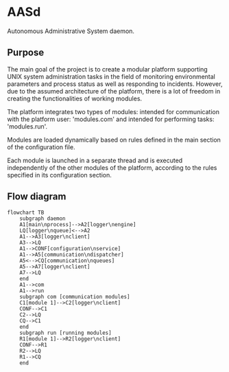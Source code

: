 # AASd

Autonomous Administrative System daemon.

## Purpose

The main goal of the project is to create a modular platform supporting UNIX system administration tasks in the field of monitoring environmental parameters and process status as well as responding to incidents. However, due to the assumed architecture of the platform, there is a lot of freedom in creating the functionalities of working modules.

The platform integrates two types of modules: intended for communication with the platform user: 'modules.com' and intended for performing tasks: 'modules.run'.

Modules are loaded dynamically based on rules defined in the main section of the configuration file.

Each module is launched in a separate thread and is executed independently of the other modules of the platform, according to the rules specified in its configuration section.

## Flow diagram

```mermaid
flowchart TB
    subgraph daemon
    A1[main\nprocess]-->A2[logger\nengine]
    LQ[logger\nqueue]<-->A2
    A1-->A3[logger\nclient]
    A3-->LQ
    A1-->CONF[configuration\nservice]
    A1-->A5[communication\ndispatcher]
    A5<-->CQ[communication\nqueues]
    A5-->A7[logger\nclient]
    A7-->LQ
    end
    A1-->com
    A1-->run
    subgraph com [communication modules]
    C1[module 1]-->C2[logger\nclient]
    CONF-->C1
    C2-->LQ
    CQ-->C1
    end
    subgraph run [running modules]
    R1[module 1]-->R2[logger\nclient]
    CONF-->R1
    R2-->LQ
    R1-->CQ
    end

```
